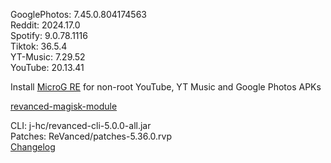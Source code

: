 GooglePhotos: 7.45.0.804174563  
Reddit: 2024.17.0  
Spotify: 9.0.78.1116  
Tiktok: 36.5.4  
YT-Music: 7.29.52  
YouTube: 20.13.41  

Install [MicroG RE](https://github.com/WSTxda/MicroG-RE/releases) for non-root YouTube, YT Music and Google Photos APKs  

[revanced-magisk-module](https://github.com/j-hc/revanced-magisk-module)
  
CLI: j-hc/revanced-cli-5.0.0-all.jar  
Patches: ReVanced/patches-5.36.0.rvp  
[Changelog](https://github.com/ReVanced/revanced-patches/releases/tag/v5.36.0)  
